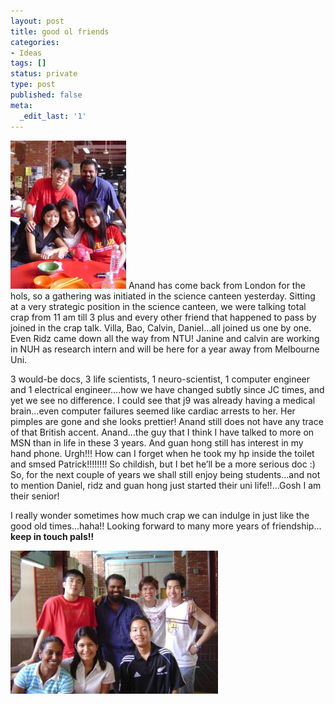 ```yaml
---
layout: post
title: good ol friends
categories:
- Ideas
tags: []
status: private
type: post
published: false
meta:
  _edit_last: '1'
---
```

![](/img/jc_11.jpg) Anand has come back from London for the hols, so a gathering was initiated in the science canteen yesterday. Sitting at a very strategic position in the science canteen, we were talking total crap from 11 am till 3 plus and every other friend that happened to pass by joined in the crap talk. Villa, Bao, Calvin, Daniel…all joined us one by one. Even Ridz came down all the way from NTU! Janine and calvin are working in NUH as research intern and will be here for a year away from Melbourne Uni.

3 would-be docs, 3 life scientists, 1 neuro-scientist, 1 computer engineer and 1 electrical engineer….how we have changed subtly since JC times, and yet we see no difference. I could see that j9 was already having a medical brain…even computer failures seemed like cardiac arrests to her. Her pimples are gone and she looks prettier! Anand still does not have any trace of that British accent. Anand…the guy that I think I have talked to more on MSN than in life in these 3 years. And guan hong still has interest in my hand phone. Urgh!!! How can I forget when he took my hp inside the toilet and smsed Patrick!!!!!!!! So childish, but I bet he’ll be a more serious doc :) So, for the next couple of years we shall still enjoy being students…and not to mention Daniel, ridz and guan hong just started their uni life!!...Gosh I am their senior!

I really wonder sometimes how much crap we can indulge in just like the good old times...haha!! Looking forward to many more years of friendship…**keep in touch pals!!**

![](/img/jc_2.jpg)
